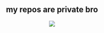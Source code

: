 <h2 align="center">my repos are private bro</h2>
<p align="center">
  <img src="https://github-readme-stats.vercel.app/api/?username=UnseenRikk&title_color=4F8CC9&text_color=9f9f9f&show_icons=true&bg_color=00000000&hide_border=true&icon_color=4F8CC9&hide_title=true&count_private=true" />
</p>

